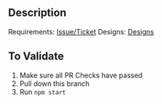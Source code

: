 ## Description

<!-- Add description of work done here -->

Requirements: [Issue/Ticket](LINK_TO_ISSUE)
Designs: [Designs](DESIGN_URL)

## To Validate

<!-- Add steps a reviewer should follow to validate your changes -->

1. Make sure all PR Checks have passed
2. Pull down this branch
3. Run `npm start`
<!-- Add additional validation steps here -->
